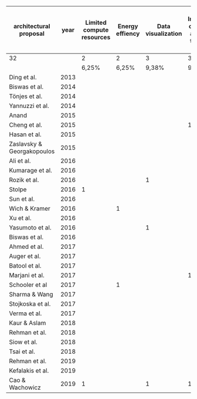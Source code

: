 | architectural proposal       | year | Limited compute resources | Energy effiency | Data visualization | Integration of historic and real-time data | Share analytics capabilities/ data | High network usage | Fault-tolerant data input | Personalization of analytics | Flexible extension of data processing | Data storage of all analytics and raw data | Integrating data from different sources | Scalable data processing | Stream handling | Privacy & Security | (near) Real-time analytics | Big Data |
|------------------------------|------|---------------------------|-----------------|--------------------|--------------------------------------------|------------------------------------|--------------------|---------------------------|------------------------------|---------------------------------------|--------------------------------------------|-----------------------------------------|--------------------------|-----------------|--------------------|----------------------------|----------|
|32                            |      | 2                         | 2               | 3                  | 3                                          | 3                                  | 3                  | 4                         | 4                            | 5                                     | 6                                          | 7                                       | 8                        | 11              | 13                 | 16                         | 21       |
|                              |      | 6,25%                     | 6,25%           | 9,38%              | 9,38%                                      | 9,38%                              | 9,38%              | 12,50%                    | 12,50%                       | 15,63%                                | 18,75%                                     | 21,88%                                  | 25,00%                   | 34,38%          | 40,63%             | 50,00%                     | 65,63%   |
| Ding et al.                  | 2013 |                           |                 |                    |                                            |                                    |                    |                           |                              |                                       |                                            |                                         |                          |                 |                    |                            | 1        |
| Biswas et al.                | 2014 |                           |                 |                    |                                            |                                    |                    |                           | 1                            |                                       | 1                                          |                                         |                          |                 |                    | 1                          | 1        |
| Tönjes et al.                | 2014 |                           |                 |                    |                                            |                                    |                    |                           |                              | 1                                     |                                            | 1                                       |                          | 1               |                    | 1                          | 1        |
| Yannuzzi et al.              | 2014 |                           |                 |                    |                                            |                                    |                    |                           |                              |                                       |                                            |                                         | 1                        |                 |                    |                            | 1        |
| Anand                        | 2015 |                           |                 |                    |                                            |                                    |                    |                           |                              |                                       | 1                                          |                                         |                          |                 |                    |                            |          |
| Cheng et al.                 | 2015 |                           |                 |                    | 1                                          | 1                                  |                    | 1                         |                              | 1                                     |                                            |                                         |                          | 1               |                    | 1                          | 1        |
| Hasan et al.                 | 2015 |                           |                 |                    |                                            |                                    |                    | 1                         |                              | 1                                     |                                            |                                         |                          | 1               | 1                  | 1                          | 1        |
| ﻿Zaslavsky & ﻿Georgakopoulos | 2015 |                           |                 |                    |                                            |                                    |                    |                           |                              |                                       |                                            |                                         |                          |                 | 1                  | 1                          |          |
| Ali et al.                   | 2016 |                           |                 |                    |                                            |                                    |                    |                           |                              |                                       |                                            |                                         |                          |                 |                    |                            |          |
| Kumarage et al.              | 2016 |                           |                 |                    |                                            |                                    |                    |                           |                              |                                       |                                            |                                         |                          |                 | 1                  |                            |          |
| Rozik et al.                 | 2016 |                           |                 | 1                  |                                            |                                    |                    | 1                         |                              |                                       | 1                                          | 1                                       |                          | 1               |                    | 1                          | 1        |
| Stolpe                       | 2016 | 1                         |                 |                    |                                            |                                    |                    | 1                         |                              |                                       |                                            | 1                                       |                          | 1               | 1                  | 1                          | 1        |
| Sun et al.                   | 2016 |                           |                 |                    |                                            |                                    |                    |                           |                              |                                       |                                            |                                         |                          |                 | 1                  |                            | 1        |
| Wich & Kramer                | 2016 |                           | 1               |                    |                                            |                                    |                    |                           |                              |                                       |                                            |                                         | 1                        | 1               | 1                  |                            | 1        |
| Xu et al.                    | 2016 |                           |                 |                    |                                            | 1                                  |                    |                           |                              |                                       |                                            |                                         |                          |                 |                    |                            | 1        |
| Yasumoto et al.              | 2016 |                           |                 | 1                  |                                            |                                    |                    |                           |                              |                                       |                                            |                                         | 1                        | 1               | 1                  | 1                          |          |
| Biswas et al.                | 2016 |                           |                 |                    |                                            |                                    | 1                  |                           | 1                            |                                       |                                            | 1                                       | 1                        |                 | 1                  | 1                          | 1        |
| Ahmed et al.                 | 2017 |                           |                 |                    |                                            |                                    |                    |                           |                              |                                       | 1                                          |                                         |                          |                 |                    | 1                          |          |
| Auger et al.                 | 2017 |                           |                 |                    |                                            |                                    |                    |                           | 1                            |                                       |                                            |                                         |                          |                 |                    |                            |          |
| Batool et al.                | 2017 |                           |                 |                    |                                            |                                    |                    |                           |                              |                                       |                                            |                                         |                          |                 |                    |                            | 1        |
| Marjani et al.               | 2017 |                           |                 |                    | 1                                          | 1                                  |                    |                           |                              |                                       | 1                                          | 1                                       |                          |                 |                    |                            | 1        |
| Schooler et al               | 2017 |                           | 1               |                    |                                            |                                    | 1                  |                           |                              | 1                                     |                                            |                                         | 1                        |                 | 1                  |                            |          |
| Sharma & Wang                | 2017 |                           |                 |                    |                                            |                                    | 1                  |                           |                              |                                       |                                            |                                         |                          |                 |                    | 1                          | 1        |
| Stojkoska et al.             | 2017 |                           |                 |                    |                                            |                                    |                    |                           |                              |                                       |                                            |                                         |                          |                 | 1                  |                            | 1        |
| Verma et al.                 | 2017 |                           |                 |                    |                                            |                                    |                    |                           |                              |                                       |                                            |                                         |                          | 1               |                    | 1                          | 1        |
| Kaur & Aslam                 | 2018 |                           |                 |                    |                                            |                                    |                    |                           |                              |                                       |                                            |                                         |                          |                 | 1                  |                            |          |
| Rehman et al.                | 2018 |                           |                 |                    |                                            |                                    |                    |                           |                              |                                       |                                            |                                         |                          |                 | 1                  | 1                          |          |
| Siow et al.                  | 2018 |                           |                 |                    |                                            |                                    |                    |                           |                              |                                       |                                            |                                         | 1                        | 1               |                    |                            | 1        |
| Tsai et al.                  | 2018 |                           |                 |                    |                                            |                                    |                    |                           |                              |                                       |                                            | 1                                       |                          |                 | 1                  |                            | 1        |
| Rehman et al.                | 2019 |                           |                 |                    |                                            |                                    |                    |                           |                              |                                       |                                            | 1                                       |                          |                 |                    | 1                          | 1        |
| Kefalakis et al.             | 2019 |                           |                 |                    |                                            |                                    |                    |                           | 1                            | 1                                     |                                            |                                         | 1                        | 1               |                    | 1                          |          |
| Cao & Wachowicz              | 2019 | 1                         |                 | 1                  | 1                                          |                                    |                    |                           |                              |                                       | 1                                          |                                         | 1                        | 1               |                    | 1                          | 1        |
